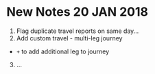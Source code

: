 # New Notes 20 JAN 2018

 1. Flag duplicate travel reports on same day...
 2. Add custom travel - multi-leg journey
  - `+` to add additional leg to journey
 3. ... 
